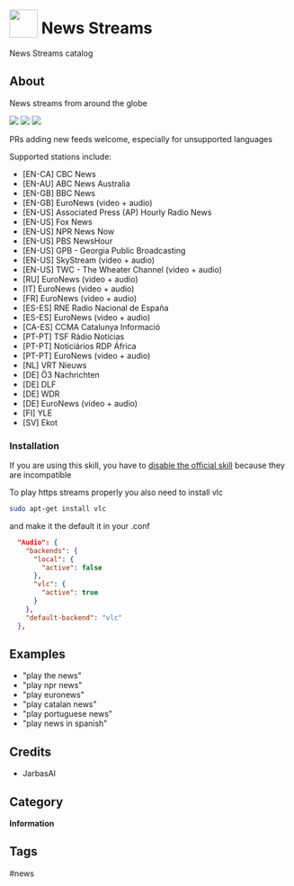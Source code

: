 # <img src='./res/icon/news.png' card_color='#40DBB0' width='50' height='50' style='vertical-align:bottom'/> News Streams

News Streams catalog

## About 

News streams from around the globe

![](gui.png)
![](gui2.png)
![](gui3.png)

PRs adding new feeds welcome, especially for unsupported languages

Supported stations include:

- [EN-CA] CBC News
- [EN-AU] ABC News Australia
- [EN-GB] BBC News
- [EN-GB] EuroNews (video + audio)
- [EN-US] Associated Press (AP) Hourly Radio News
- [EN-US] Fox News
- [EN-US] NPR News Now
- [EN-US] PBS NewsHour
- [EN-US] GPB - Georgia Public Broadcasting
- [EN-US] SkyStream (video + audio)
- [EN-US] TWC - The Wheater Channel (video + audio)
- [RU] EuroNews (video + audio)
- [IT] EuroNews (video + audio)
- [FR] EuroNews (video + audio)
- [ES-ES] RNE Radio Nacional de España
- [ES-ES] EuroNews (video + audio)
- [CA-ES] CCMA Catalunya Informació
- [PT-PT] TSF Rádio Notícias
- [PT-PT] Noticiários RDP África
- [PT-PT] EuroNews (video + audio)
- [NL] VRT Nieuws
- [DE] Ö3 Nachrichten
- [DE] DLF
- [DE] WDR
- [DE] EuroNews (video + audio)
- [FI] YLE
- [SV] Ekot

### Installation

If you are using this skill, you have to [disable the official skill](https://mycroft-ai.gitbook.io/docs/skill-development/faq#how-do-i-disable-a-skill) because they are incompatible

To play https streams properly you also need to install vlc

```bash
sudo apt-get install vlc
```

and make it the default it in your .conf

```json
  "Audio": {
    "backends": {
      "local": {
        "active": false
      },
      "vlc": {
        "active": true
      }
    },
    "default-backend": "vlc"
  },
```

## Examples 

* "play the news"
* "play npr news"
* "play euronews"
* "play catalan news"
* "play portuguese news"
* "play news in spanish"

## Credits 
- JarbasAl

## Category
**Information**

## Tags
#news